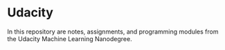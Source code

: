 # Udacity

In this repository are notes, assignments, and programming modules from the Udacity Machine Learning Nanodegree.

